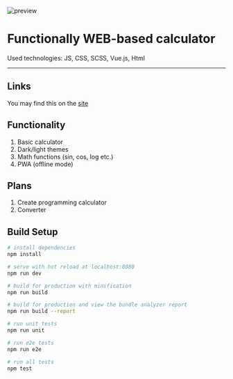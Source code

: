 ![preview](https://calc.ivanvit.ru/img/preview.png)
# Functionally WEB-based calculator
Used technologies: JS, CSS, SCSS, Vue.js, Html

---

## Links
You may find this on the [site](https://calc.ivanvit.ru)

## Functionality
1. Basic calculator
2. Dark/light themes
3. Math functions (sin, cos, log etc.)
4. PWA (offline mode)

## Plans
1. Create programming calculator
2. Converter

## Build Setup

``` bash
# install dependencies
npm install

# serve with hot reload at localhost:8080
npm run dev

# build for production with minification
npm run build

# build for production and view the bundle analyzer report
npm run build --report

# run unit tests
npm run unit

# run e2e tests
npm run e2e

# run all tests
npm test
```